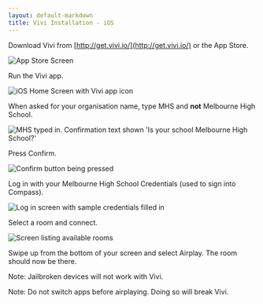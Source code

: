 ```yaml
---
layout: default-markdown
title: Vivi Installation - iOS
---
```

Download Vivi from [http://get.vivi.io/](http://get.vivi.io/) or the App Store.

![App Store Screen](http://i.imgur.com/Ck2ALp7.jpg)

Run the Vivi app.

![iOS Home Screen with Vivi app icon](http://i.imgur.com/27vSYVP.jpg)

When asked for your organisation name, type MHS and **not** Melbourne High School.

![MHS typed in. Confirmation text shown 'Is your school Melbourne High School?'](http://i.imgur.com/DNCkoq6.jpg)

Press Confirm.

![Confirm button being pressed](http://i.imgur.com/DNCkoq6.jpg)

Log in with your Melbourne High School Credentials (used to sign into Compass).

![Log in screen with sample credentials filled in](http://i.imgur.com/QpB0wPe.jpg)

Select a room and connect.

![Screen listing available rooms](http://i.imgur.com/FI3RDmo.jpg)

Swipe up from the bottom of your screen and select Airplay. The room should now be there.

Note: Jailbroken devices will not work with Vivi.

Note: Do not switch apps before airplaying. Doing so will break Vivi.
